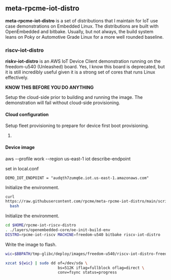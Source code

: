 ## meta-rpcme-iot-distro

**meta-rpcme-iot-distro** is a set of distributions that I maintain
for IoT use case demonstrations on Embedded Linux. The distributions
are built with OpenEmbedded and bitbake. Usually, but not always, the
build system leans on Poky or Automotive Grade Linux for a more well
rounded baseline.

### riscv-iot-distro

**riskv-iot-distro** is an AWS IoT Device Client demonstration running
on the freedom-u540 (Unleashed) board.  Yes, I know this board is
deprecated, but it is still incredibly useful given it is a strong set
of cores that runs Linux effectively.

**KNOW THIS BEFORE YOU DO ANYTHING**

Setup the cloud-side prior to building and running the image. The
demonstration will fail without cloud-side provisioning.


#### Cloud configuration

Setup fleet provisioning to prepare for device first boot provisioning.

1. 

#### Device image

aws --profile work --region us-east-1 iot describe-endpoint

set in local.conf

`DEMO_IOT_ENDPOINT = "audqth7zumq6e.iot.us-east-1.amazonaws.com"`


Initialize the environment.

```bash
curl
https://raw.githubusercontent.com/rpcme/meta-rpcme-iot-distro/main/scripts/env/rpcme-iot-riscv.sh | \
  bash
```

Initialize the environment.

```bash
cd $HOME/rpcme-iot-riscv-distro
. ./layers/openembedded-core/oe-init-build-env
DISTRO=rpcme-iot-riscv MACHINE=freedom-u540 bitbake riscv-iot-distro
```

Write the image to flash.

```bash
wic=$BBPATH/tmp-glibc/deploy/images/freedom-u540/riscv-iot-distro-freedom-u540.wic.xz

xzcat ${wic} | sudo dd of=/dev/sda \
                       bs=512K iflag=fullblock oflag=direct \
                       conv=fsync status=progress
```
